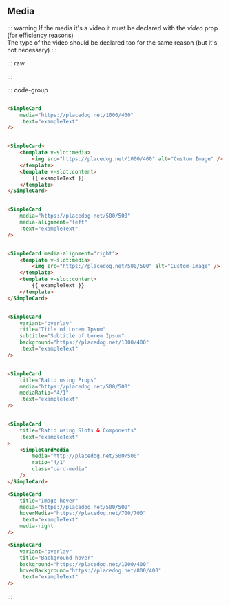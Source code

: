 ## Media

::: warning
If the media it's a video it must be declared with the *video* prop (for efficiency reasons)
<br/>
The type of the video should be declared too for the same reason (but it's not necessary)
:::

::: raw
<div class="dev-section">
  <SimpleCard
    :color="pageTheme"
    media="https://placedog.net/1000/400"
    title="Using Props"
    :text="exampleText"
  />
  <SimpleCard
    :color="pageTheme"
    media="https://placedog.net/500/500"
    media-alignment="left"
    :text="exampleText"
  />
  <SimpleCard 
    :color="pageTheme"
    media-alignment="right"
  >
    <template v-slot:media>
        <img src="https://placedog.net/500/500" alt="Custom Image" />
    </template>
    <template v-slot:content>
        {{ exampleText }}
    </template>
  </SimpleCard>
  <SimpleCard
    :color="pageTheme"
    variant="overlay"
    title="Title of Lorem Ipsum"
    subtitle="Subtitle of Lorem Ipsum"
    background="https://placedog.net/1000/400"
    :text="exampleText"
  />
  <SimpleCard
    :color="pageTheme"
    title="Title of Lorem Ipsum"
    media="https://placedog.net/500/500"
    mediaRatio="4/1"
    :text="exampleText"
  />
  <SimpleCard
    :color="pageTheme"
    title="Image hover"
    :text="exampleText"
    media="https://placedog.net/500/500"
    mediaHover="https://placedog.net/700/700"
    media-right
  />
  <SimpleCard
    :color="pageTheme"
    variant="overlay"
    title="Background hover"
    :text="exampleText"
    background="https://placedog.net/1000/400"
    backgroundHover="https://placedog.net/800/400"
  />
  <SimpleCard
    :color="pageTheme"
    title="Title of Lorem Ipsum"
    :text="exampleText"
    media="http://assets.guebbit.com/guebbit/video/normal.mp4"
    video
    type="video/mp4"
  />
  <SimpleCard
    :color="pageTheme"
    variant="overlay"
    title="Title of Lorem Ipsum"
    :text="exampleText"
    background="http://assets.guebbit.com/guebbit/video/normal.mp4"
    background-video
    background-type="video/mp4"
  />
</div>
:::

::: code-group

```html [Default (Props)]

<SimpleCard
    media="https://placedog.net/1000/400"
    :text="exampleText"
/>
```

```html [Default (Slots)]

<SimpleCard>
    <template v-slot:media>
        <img src="https://placedog.net/1000/400" alt="Custom Image" />
    </template>
    <template v-slot:content>
        {{ exampleText }}
    </template>
</SimpleCard>
```

```html [Left media (Props)]

<SimpleCard
    media="https://placedog.net/500/500"
    media-alignment="left"
    :text="exampleText"
/>
```

```html [Right media (Slots)]

<SimpleCard media-alignment="right">
    <template v-slot:media>
        <img src="https://placedog.net/500/500" alt="Custom Image" />
    </template>
    <template v-slot:content>
        {{ exampleText }}
    </template>
</SimpleCard>
```

```html [Background (Slots)]

<SimpleCard
    variant="overlay"
    title="Title of Lorem Ipsum"
    subtitle="Subtitle of Lorem Ipsum"
    background="https://placedog.net/1000/400"
    :text="exampleText"
/>
```

```html [Image ratio (Props)]

<SimpleCard
    title="Ratio using Props"
    media="https://placedog.net/500/500"
    mediaRatio="4/1"
    :text="exampleText"
/>
```

```html [Image ratio (Components)]

<SimpleCard
    title="Ratio using Slots & Components"
    :text="exampleText"
>
    <SimpleCardMedia
        media="http://placedog.net/500/500"
        ratio="4/1"
        class="card-media"
    />
</SimpleCard>
```

```html [Image Hover]
<SimpleCard
    title="Image hover"
    media="https://placedog.net/500/500"
    hoverMedia="https://placedog.net/700/700"
    :text="exampleText"
    media-right
/>
```

```html [Background Hover]
<SimpleCard
    variant="overlay"
    title="Background hover"
    background="https://placedog.net/1000/400"
    hoverBackground="https://placedog.net/800/400"
    :text="exampleText"
/>
```
:::

